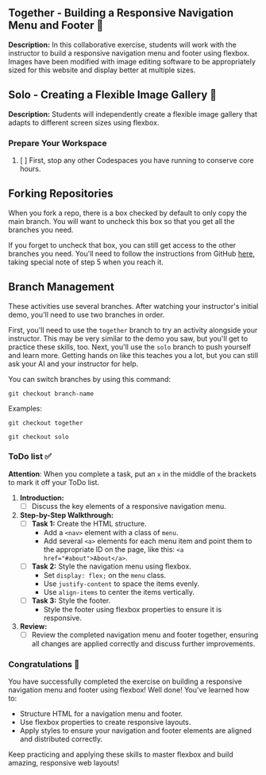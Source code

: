 ## Together - Building a Responsive Navigation Menu and Footer 🤝
**Description:**
In this collaborative exercise, students will work with the instructor to build a responsive navigation menu and footer using flexbox. Images have been modified with image editing software to be appropriately sized for this website and display better at multiple sizes.

## Solo - Creating a Flexible Image Gallery 💪
**Description:**
Students will independently create a flexible image gallery that adapts to different screen sizes using flexbox.

### Prepare Your Workspace
1. [ ] First, stop any other Codespaces you have running to conserve core hours.

## Forking Repositories
When you fork a repo, there is a box checked by default to only copy the main branch. You will want to uncheck this box so that you get all the branches you need. 

If you forget to uncheck that box, you can still get access to the other branches you need. You'll need to follow the instructions from GitHub [here](https://docs.github.com/en/pull-requests/collaborating-with-pull-requests/proposing-changes-to-your-work-with-pull-requests/creating-and-deleting-branches-within-your-repository#creating-a-branch), taking special note of step 5 when you reach it.

## Branch Management
These activities use several branches. After watching your instructor's initial demo, you'll need to use two branches in order. 

First, you'll need to use the `together` branch to try an activity alongside your instructor. This may be very similar to the demo you saw, but you'll get to practice these skills, too.
Next, you'll use the `solo` branch to push yourself and learn more. Getting hands on like this teaches you a lot, but you can still ask your AI and your instructor for help.

You can switch branches by using this command:

`git checkout branch-name`

Examples:

```
git checkout together
```

```
git checkout solo
```

### ToDo list ✅
**Attention**: When you complete a task, put an `x` in the middle of the brackets to mark it off your ToDo list.

1. **Introduction:**
    - [ ] Discuss the key elements of a responsive navigation menu.

2. **Step-by-Step Walkthrough:**
    - [ ] **Task 1:** Create the HTML structure.
        - Add a `<nav>` element with a class of `menu`.
        - Add several `<a>` elements for each menu item and point them to the appropriate ID on the page, like this: `<a href="#about">About</a>`.
    - [ ] **Task 2:** Style the navigation menu using flexbox.
        - Set `display: flex;` on the `menu` class.
        - Use `justify-content` to space the items evenly.
        - Use `align-items` to center the items vertically.
    - [ ] **Task 3:** Style the footer.
        - Style the footer using flexbox properties to ensure it is responsive.

3. **Review:**
    - [ ] Review the completed navigation menu and footer together, ensuring all changes are applied correctly and discuss further improvements.

### Congratulations 🎉

You have successfully completed the exercise on building a responsive navigation menu and footer using flexbox! Well done! You've learned how to:

- Structure HTML for a navigation menu and footer.
- Use flexbox properties to create responsive layouts.
- Apply styles to ensure your navigation and footer elements are aligned and distributed correctly.

Keep practicing and applying these skills to master flexbox and build amazing, responsive web layouts!
